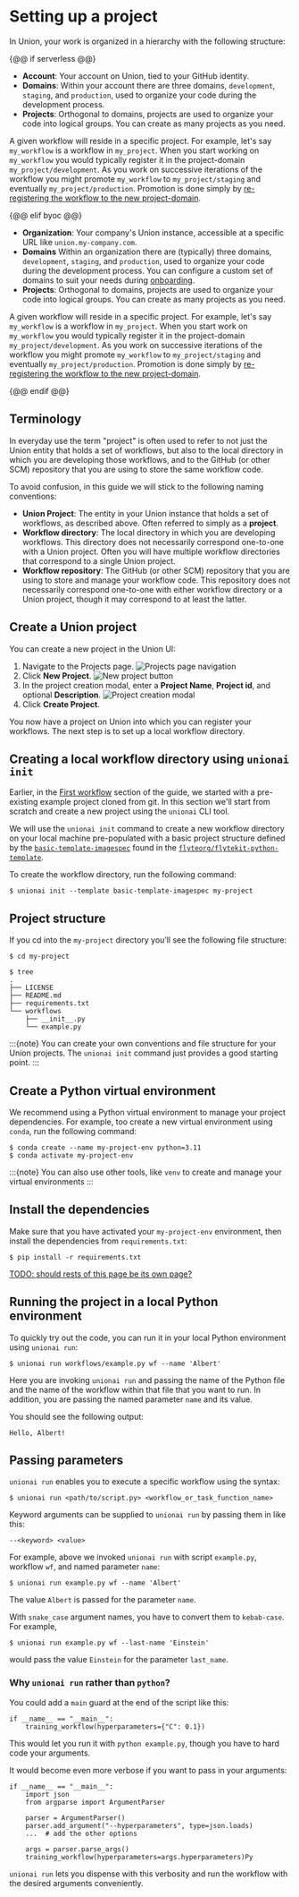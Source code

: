 # Setting up a project

In Union, your work is organized in a hierarchy with the following structure:

{@@ if serverless @@}

* **Account**: Your account on Union, tied to your GitHub identity.
* **Domains**: Within your account there are three domains, `development`, `staging`, and `production`, used to organize your code during the development process.
* **Projects**: Orthogonal to domains, projects are used to organize your code into logical groups. You can create as many projects as you need.

A given workflow will reside in a specific project. For example, let's say `my_workflow` is a workflow in `my_project`.
When you start working on `my_workflow` you would typically register it in the project-domain `my_project/development`.
As you work on successive iterations of the workflow you might promote `my_workflow` to `my_project/staging` and eventually  `my_project/production`.
Promotion is done simply by [re-registering the workflow to the new project-domain]().

{@@ elif byoc @@}

* **Organization**: Your company's Union instance, accessible at a specific URL like `union.my-company.com`.
* **Domains** Within an organization there are (typically) three domains, `development`, `staging`, and `production`, used to organize your code during the development process.
You can configure a custom set of domains to suit your needs during [onboarding](../data-plane-setup/configuring-your-data-plane).
* **Projects**: Orthogonal to domains, projects are used to organize your code into logical groups. You can create as many projects as you need.

A given workflow will reside in a specific project. For example, let's say `my_workflow` is a workflow in `my_project`.
When you start work on `my_workflow` you would typically register it in the project-domain `my_project/development`.
As you work on successive iterations of the workflow you might promote `my_workflow` to `my_project/staging` and eventually  `my_project/production`.
Promotion is done simply by [re-registering the workflow to the new project-domain]().

{@@ endif @@}

## Terminology

In everyday use the term "project" is often used to refer to not just the Union entity that holds a set of workflows, but also to the local directory in which you are developing those workflows, and to the GitHub (or other SCM) repository that you are using to store the same workflow code.

To avoid confusion, in this guide we will stick to the following naming conventions:

* **Union Project**: The entity in your Union instance that holds a set of workflows, as described above. Often referred to simply as a **project**.
* **Workflow directory**: The local directory in which you are developing workflows.
  This directory does not necessarily correspond one-to-one with a Union project.
  Often you will have multiple workflow directories that correspond to a single Union project.
* **Workflow repository**: The GitHub (or other SCM) repository that you are using to store and manage your workflow code.
  This repository does not necessarily correspond one-to-one with either workflow directory or a Union project, though it may correspond to at least the latter.

## Create a Union project

You can create a new project in the Union UI:

1. Navigate to the Projects page.
![Projects page navigation](/_static/images/projects-nav.png)
2. Click **New Project**.
![New project button](/_static/images/project-new-project-btn.png)
3. In the project creation modal, enter a **Project Name**, **Project id**, and optional **Description**.
![Project creation modal](/_static/images/project-creation-modal.png)
4. Click **Create Project**.

You now have a project on Union into which you can register your workflows.
The next step is to set up a local workflow directory.

## Creating a local workflow directory using `unionai init`

Earlier, in the [First workflow](../first-workflow/index) section of the guide, we started with a pre-existing example project cloned from git.
In this section we'll start from scratch and create a new project using the `unionai` CLI tool.

We will use the `unionai init` command to create a new workflow directory on your local machine pre-populated with a basic project structure defined by the [`basic-template-imagespec`](https://github.com/flyteorg/flytekit-python-template/tree/main/basic-template-imagespec) found in the [`flyteorg/flytekit-python-template`](https://github.com/flyteorg/flytekit-python-template).

To create the workflow directory, run the following command:

```{code-block} shell
$ unionai init --template basic-template-imagespec my-project
```

## Project structure


If you cd into the `my-project` directory you’ll see the following file structure:

```{code-block} shell
$ cd my-project

$ tree
.
├── LICENSE
├── README.md
├── requirements.txt
└── workflows
    ├── __init__.py
    └── example.py
```

:::{note}
You can create your own conventions and file structure for your Union projects.
The `unionai init` command just provides a good starting point.
:::

## Create a Python virtual environment

We recommend using a Python virtual environment to manage your project dependencies.
For example, too create a new virtual environment using `conda`, run the following command:

```{code-block} shell
$ conda create --name my-project-env python=3.11
$ conda activate my-project-env
```
:::{note}
You can also use other tools, like `venv` to create and manage your virtual environments
:::

## Install the dependencies

Make sure that you have activated your `my-project-env` environment, then install the dependencies from `requirements.txt`:

```{code-block} shell
$ pip install -r requirements.txt
```


[TODO: should rests of this page be its own page?]()



## Running the project in a local Python environment

To quickly try out the code, you can run it in your local Python environment using `unionai run`:

```{code-block} shell
$ unionai run workflows/example.py wf --name 'Albert'
```

Here you are invoking `unionai run` and passing the name of the Python file and the name of the workflow within that file that you want to run.
In addition, you are passing the named parameter `name` and its value.

You should see the following output:

```{code-block} shell
Hello, Albert!
```

## Passing parameters

`unionai run` enables you to execute a specific workflow using the syntax:

```{code-block} shell
$ unionai run <path/to/script.py> <workflow_or_task_function_name>
```

Keyword arguments can be supplied to `unionai run` by passing them in like this:

```{code-block} shell
--<keyword> <value>
```

For example, above we invoked `unionai run` with script `example.py`, workflow `wf`, and named parameter `name`:

```{code-block} shell
$ unionai run example.py wf --name 'Albert'
```

The value `Albert` is passed for the parameter `name`.

With `snake_case` argument names, you have to convert them to `kebab-case`. For example,

```{code-block} shell
$ unionai run example.py wf --last-name 'Einstein'
```

would pass the value `Einstein` for the parameter `last_name`.

### Why `unionai run` rather than `python`?

You could add a `main` guard at the end of the script like this:

```{code-block} python
if __name__ == "__main__":
    training_workflow(hyperparameters={"C": 0.1})
```

This would let you run it with `python example.py`, though you have to hard code your arguments.

It would become even more verbose if you want to pass in your arguments:

```{code-block} python
if __name__ == "__main__":
    import json
    from argparse import ArgumentParser

    parser = ArgumentParser()
    parser.add_argument("--hyperparameters", type=json.loads)
    ...  # add the other options

    args = parser.parse_args()
    training_workflow(hyperparameters=args.hyperparameters)Py

```

`unionai run` lets you dispense with this verbosity and run the workflow with the desired arguments conveniently.

